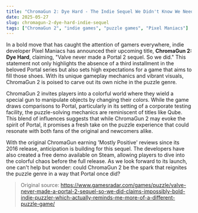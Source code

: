 ```yaml
---
title: "ChromaGun 2: Dye Hard - The Indie Sequel We Didn't Know We Needed"
date: 2025-05-27
slug: chromagun-2-dye-hard-indie-sequel
tags: ["ChromaGun 2", "indie games", "puzzle games", "Pixel Maniacs"]
---
```


In a bold move that has caught the attention of gamers everywhere, indie developer Pixel Maniacs has announced their upcoming title, **ChromaGun 2: Dye Hard**, claiming, "Valve never made a Portal 2 sequel. So we did." This statement not only highlights the absence of a third installment in the beloved Portal series but also sets high expectations for a game that aims to fill those shoes. With its unique gameplay mechanics and vibrant visuals, ChromaGun 2 is poised to carve out its own niche in the puzzle genre.

ChromaGun 2 invites players into a colorful world where they wield a special gun to manipulate objects by changing their colors. While the game draws comparisons to Portal, particularly in its setting of a corporate testing facility, the puzzle-solving mechanics are reminiscent of titles like Qube. This blend of influences suggests that while ChromaGun 2 may evoke the spirit of Portal, it promises a fresh take on the puzzle experience that could resonate with both fans of the original and newcomers alike.

With the original ChromaGun earning 'Mostly Positive' reviews since its 2016 release, anticipation is building for this sequel. The developers have also created a free demo available on Steam, allowing players to dive into the colorful chaos before the full release. As we look forward to its launch, one can't help but wonder: could ChromaGun 2 be the spark that reignites the puzzle genre in a way that Portal once did?

> Original source: https://www.gamesradar.com/games/puzzle/valve-never-made-a-portal-2-sequel-so-we-did-claims-impossibly-bold-indie-puzzler-which-actually-reminds-me-more-of-a-different-puzzle-game/